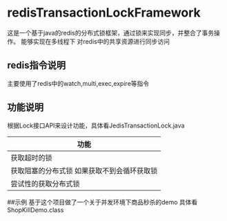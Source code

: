 # redisTransactionLockFramework
这是一个基于java的redis的分布式锁框架，通过锁来实现同步，并整合了事务操作。
能够实现在多线程下 对redis中的共享资源进行同步访问

## redis指令说明
主要使用了redis中的watch,multi,exec,expire等指令

## 功能说明
根据Lock接口API来设计功能，具体看JedisTransactionLock.java

|功能|
|---|
|获取超时的锁|
|获取阻塞的分布式锁 如果获取不到会循环获取锁|
|尝试性的获取分布式锁|

##示例
基于这个项目做了一个关于并发环境下商品秒杀的demo
具体看ShopKillDemo.class
